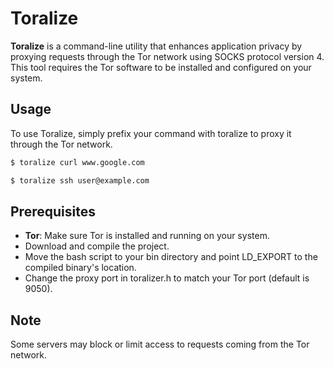 # Toralize

**Toralize** is a command-line utility that enhances application privacy by proxying requests through the Tor network using SOCKS protocol version 4. This tool requires the Tor software to be installed and configured on your system.

## Usage
To use Toralize, simply prefix your command with toralize to proxy it through the Tor network.
```bash
$ toralize curl www.google.com
```
```bash
$ toralize ssh user@example.com
```
## Prerequisites

- **Tor**: Make sure Tor is installed and running on your system.
- Download and compile the project.
- Move the bash script to your bin directory and point LD_EXPORT to the compiled binary's location.
- Change the proxy port in toralizer.h to match your Tor port (default is 9050).

## Note
Some servers may block or limit access to requests coming from the Tor network.
